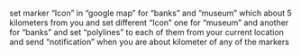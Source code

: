 set marker “Icon” in “google map” for “banks” and “museum”  which about 
5 kilometers from you and set different “Icon”  one for “museum” and another 
for   “banks” and set “polylines” to each of them from your current location 
and send “notification” when you are about kilometer of any of the markers
